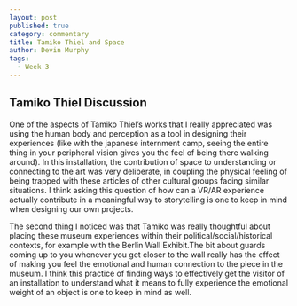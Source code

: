 ```yaml
---
layout: post
published: true
category: commentary
title: Tamiko Thiel and Space
author: Devin Murphy
tags:
  - Week 3
---
```

## Tamiko Thiel Discussion


One of the aspects of Tamiko Thiel’s works that I really appreciated was using the human body and perception as a tool in designing their experiences (like with the japanese internment camp, seeing the entire thing in your peripheral vision gives you the feel of being there walking around). In this installation, the contribution of space to understanding or connecting to the art was very deliberate, in coupling the physical feeling of being trapped with these articles of other cultural groups facing similar situations. I think asking this question of how can a VR/AR experience actually contribute in a meaningful way to storytelling is one to keep in mind when designing our own projects. 

The second thing I noticed was that Tamiko was really thoughtful about placing these museum experiences within their political/social/historical contexts, for example with the Berlin Wall Exhibit.The bit about guards coming up to you whenever you get closer to the wall really has the effect of making you feel the emotional and human connection to the piece in the museum. I think this practice of finding ways to effectively get the visitor of an installation to understand what it means to fully experience the emotional weight of an object is one to keep in mind as well. 

